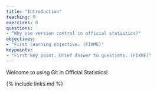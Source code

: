 ```yaml
---
title: "Introduction"
teaching: 0
exercises: 0
questions:
- "Why use version control in official statistics?"
objectives:
- "First learning objective. (FIXME)"
keypoints:
- "First key point. Brief Answer to questions. (FIXME)"
---
```

Welcome to using Git in Official Statistics!

{% include links.md %}


